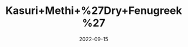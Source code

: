 ---
title: 'Kasuri+Methi+%27Dry+Fenugreek%27'
date: '2022-09-15' 
metatag: '' 
inventory: '0' 
draft: false 
# meta description 
shortDescripton: ''
description: 'Herb'
longdescription: ''
featured: True
# product Price
price: '50.0'
# Product Short Description
shortDescription: ''
productID: '0AA5BBB8-F523-ED11-9968-005056B3A416'
type: 'products'
category: 'Herb' 
thumnailproduct: 'https://aminsaddiquidawakhana.eralive.net/images/products/0AA5BBB8-F523-ED11-9968-005056B3A4161.png' 
images:
  - image: 'images/products/0AA5BBB8-F523-ED11-9968-005056B3A4161.png'  
Variants:
---